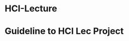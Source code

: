 # HCI-Lecture
<h1>Guideline to HCI Lec Project</h1>
<img src="https://komarev.com/ghpvc/?username=your-github-username&style=flat-square&color=blue" alt=""/>
